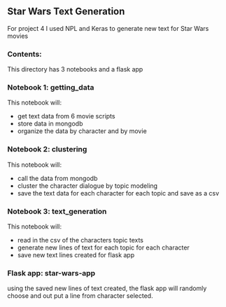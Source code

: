 ## Star Wars Text Generation
For project 4 I used NPL and Keras to generate new text for Star Wars movies 

### Contents: 
This directory has 3 notebooks and a flask app

### Notebook 1: getting_data
This notebook will: 
- get text data from 6 movie scripts 
- store data in mongodb
- organize the data by character and by movie

### Notebook 2: clustering
This notebook will:
- call the data from mongodb
- cluster the character dialogue by topic modeling
- save the text data for each character for each topic and save as a csv

### Notebook 3: text_generation 
This notebook will:
- read in the csv of the characters topic texts
- generate new lines of text for each topic for each character
- save new text lines created for flask app

### Flask app: star-wars-app
using the saved new lines of text created, the flask app will randomly choose and out put a line from character selected. 